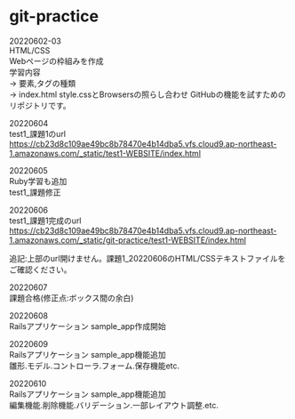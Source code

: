 # git-practice

20220602-03<br>
HTML/CSS <br>
Webページの枠組みを作成<br>
学習内容<br>
→ 要素,タグの種類<br>
→ index.html style.cssとBrowsersの照らし合わせ
GitHubの機能を試すためのリポジトリです。<br>

20220604<br>
test1_課題1のurl <br>
https://cb23d8c109ae49bc8b78470e4b14dba5.vfs.cloud9.ap-northeast-1.amazonaws.com/_static/test1-WEBSITE/index.html

20220605<br>
Ruby学習も追加<br>
test1_課題修正

20220606<br>
test1_課題1完成のurl<br>
https://cb23d8c109ae49bc8b78470e4b14dba5.vfs.cloud9.ap-northeast-1.amazonaws.com/_static/git-practice/test1-WEBSITE/index.html

追記:上部のurl開けません。課題1_20220606のHTML/CSSテキストファイルをご確認ください。

20220607<br>
課題合格(修正点:ボックス間の余白)<br>

20220608<br>
Railsアプリケーション sample_app作成開始<br>

20220609<br>
Railsアプリケーション sample_app機能追加<br>
雛形.モデル.コントローラ.フォーム.保存機能etc.<br>

20220610<br>
Railsアプリケーション sample_app機能追加<br>
編集機能.削除機能.バリデーション.一部レイアウト調整.etc.<br>
